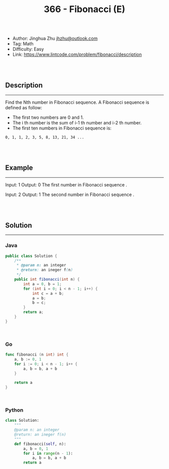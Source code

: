 # <center>366 - Fibonacci (E)</center> 



<br></br>

* Author: Jinghua Zhu <jhzhu@outlook.com>
* Tag: Math
* Difficulty: Easy
* Link: https://www.lintcode.com/problem/fibonacci/description

<br></br>



## Description
----
Find the Nth number in Fibonacci sequence. A Fibonacci sequence is defined as follow:
- The first two numbers are 0 and 1.
- The i th number is the sum of i-1 th number and i-2 th number.
- The first ten numbers in Fibonacci sequence is:
```
0, 1, 1, 2, 3, 5, 8, 13, 21, 34 ...
```

<br></br>



## Example
----
Input:  1 Output: 0
The first number in  Fibonacci sequence .

Input:  2 Output: 1
The second number in  Fibonacci sequence .

<br></br>



## Solution
----
### Java
```java
public class Solution {
    /**
     * @param n: an integer
     * @return: an ineger f(n)
     */
    public int fibonacci(int n) {
        int a = 0, b = 1;
        for (int i = 0; i < n - 1; i++) {
            int c = a + b;
            a = b;
            b = c;
        }
        return a;
    }
}
```

<br>


### Go
```go
func fibonacci (n int) int {
    a, b := 0, 1
    for i := 0; i < n - 1; i++ {
        a, b = b, a + b
    }
    
    return a
}
```

<br>


### Python
```python
class Solution:
    """
    @param n: an integer
    @return: an ineger f(n)
    """
    def fibonacci(self, n):
        a, b = 0, 1
        for i in range(n - 1):
            a, b = b, a + b
        return a
```

